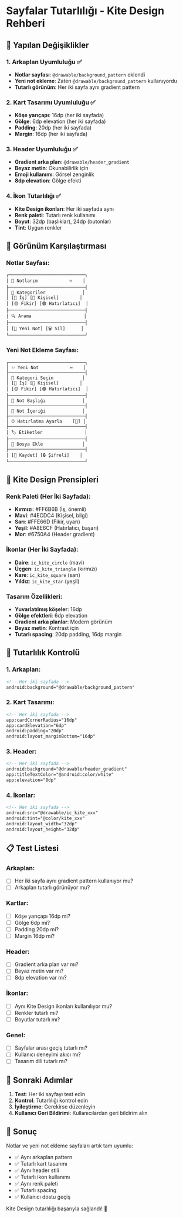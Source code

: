 # Sayfalar Tutarlılığı - Kite Design Rehberi

## 🎨 Yapılan Değişiklikler

### 1. Arkaplan Uyumluluğu ✅
- **Notlar sayfası**: `@drawable/background_pattern` eklendi
- **Yeni not ekleme**: Zaten `@drawable/background_pattern` kullanıyordu
- **Tutarlı görünüm**: Her iki sayfa aynı gradient pattern

### 2. Kart Tasarımı Uyumluluğu ✅
- **Köşe yarıçapı**: 16dp (her iki sayfada)
- **Gölge**: 6dp elevation (her iki sayfada)
- **Padding**: 20dp (her iki sayfada)
- **Margin**: 16dp (her iki sayfada)

### 3. Header Uyumluluğu ✅
- **Gradient arka plan**: `@drawable/header_gradient`
- **Beyaz metin**: Okunabilirlik için
- **Emoji kullanımı**: Görsel zenginlik
- **8dp elevation**: Gölge efekti

### 4. İkon Tutarlılığı ✅
- **Kite Design ikonları**: Her iki sayfada aynı
- **Renk paleti**: Tutarlı renk kullanımı
- **Boyut**: 32dp (başlıklar), 24dp (butonlar)
- **Tint**: Uygun renkler

## 📱 Görünüm Karşılaştırması

### Notlar Sayfası:
```
┌─────────────────────────────┐
│ 📝 Notlarım            ⭐    │
├─────────────────────────────┤
│ 📂 Kategoriler              │
│ [🔴 İş] [🔵 Kişisel]        │
│ [🟡 Fikir] [🟢 Hatırlatıcı]  │
├─────────────────────────────┤
│ 🔍 Arama                    │
├─────────────────────────────┤
│ [💾 Yeni Not] [🗑️ Sil]      │
└─────────────────────────────┘
```

### Yeni Not Ekleme Sayfası:
```
┌─────────────────────────────┐
│ ✨ Yeni Not            ←    │
├─────────────────────────────┤
│ 📂 Kategori Seçin           │
│ [🔴 İş] [🔵 Kişisel]        │
│ [🟡 Fikir] [🟢 Hatırlatıcı]  │
├─────────────────────────────┤
│ 📝 Not Başlığı              │
├─────────────────────────────┤
│ 📄 Not İçeriği              │
├─────────────────────────────┤
│ ⏰ Hatırlatma Ayarla    [🔘] │
├─────────────────────────────┤
│ 🏷️ Etiketler                │
├─────────────────────────────┤
│ 📎 Dosya Ekle               │
├─────────────────────────────┤
│ [💾 Kaydet] [🔒 Şifreli]    │
└─────────────────────────────┘
```

## 🎯 Kite Design Prensipleri

### Renk Paleti (Her İki Sayfada):
- **Kırmızı**: #FF6B6B (İş, önemli)
- **Mavi**: #4ECDC4 (Kişisel, bilgi)
- **Sarı**: #FFE66D (Fikir, uyarı)
- **Yeşil**: #A8E6CF (Hatırlatıcı, başarı)
- **Mor**: #6750A4 (Header gradient)

### İkonlar (Her İki Sayfada):
- **Daire**: `ic_kite_circle` (mavi)
- **Üçgen**: `ic_kite_triangle` (kırmızı)
- **Kare**: `ic_kite_square` (sarı)
- **Yıldız**: `ic_kite_star` (yeşil)

### Tasarım Özellikleri:
- **Yuvarlatılmış köşeler**: 16dp
- **Gölge efektleri**: 6dp elevation
- **Gradient arka planlar**: Modern görünüm
- **Beyaz metin**: Kontrast için
- **Tutarlı spacing**: 20dp padding, 16dp margin

## 🚀 Tutarlılık Kontrolü

### 1. Arkaplan:
```xml
<!-- Her iki sayfada -->
android:background="@drawable/background_pattern"
```

### 2. Kart Tasarımı:
```xml
<!-- Her iki sayfada -->
app:cardCornerRadius="16dp"
app:cardElevation="6dp"
android:padding="20dp"
android:layout_marginBottom="16dp"
```

### 3. Header:
```xml
<!-- Her iki sayfada -->
android:background="@drawable/header_gradient"
app:titleTextColor="@android:color/white"
app:elevation="8dp"
```

### 4. İkonlar:
```xml
<!-- Her iki sayfada -->
android:src="@drawable/ic_kite_xxx"
android:tint="@color/kite_xxx"
android:layout_width="32dp"
android:layout_height="32dp"
```

## 📋 Test Listesi

### Arkaplan:
- [ ] Her iki sayfa aynı gradient pattern kullanıyor mu?
- [ ] Arkaplan tutarlı görünüyor mu?

### Kartlar:
- [ ] Köşe yarıçapı 16dp mi?
- [ ] Gölge 6dp mi?
- [ ] Padding 20dp mi?
- [ ] Margin 16dp mi?

### Header:
- [ ] Gradient arka plan var mı?
- [ ] Beyaz metin var mı?
- [ ] 8dp elevation var mı?

### İkonlar:
- [ ] Aynı Kite Design ikonları kullanılıyor mu?
- [ ] Renkler tutarlı mı?
- [ ] Boyutlar tutarlı mı?

### Genel:
- [ ] Sayfalar arası geçiş tutarlı mı?
- [ ] Kullanıcı deneyimi akıcı mı?
- [ ] Tasarım dili tutarlı mı?

## 🔄 Sonraki Adımlar

1. **Test**: Her iki sayfayı test edin
2. **Kontrol**: Tutarlılığı kontrol edin
3. **İyileştirme**: Gerekirse düzenleyin
4. **Kullanıcı Geri Bildirimi**: Kullanıcılardan geri bildirim alın

## 🎉 Sonuç

Notlar ve yeni not ekleme sayfaları artık tam uyumlu:
- ✅ Aynı arkaplan pattern
- ✅ Tutarlı kart tasarımı
- ✅ Aynı header stili
- ✅ Tutarlı ikon kullanımı
- ✅ Aynı renk paleti
- ✅ Tutarlı spacing
- ✅ Kullanıcı dostu geçiş

Kite Design tutarlılığı başarıyla sağlandı! 🎨

